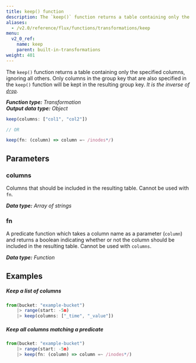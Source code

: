 ```yaml
---
title: keep() function
description: The `keep()` function returns a table containing only the specified columns.
aliases:
  - /v2.0/reference/flux/functions/transformations/keep
menu:
  v2_0_ref:
    name: keep
    parent: built-in-transformations
weight: 401
---
```


The `keep()` function returns a table containing only the specified columns, ignoring all others.
Only columns in the group key that are also specified in the `keep()` function will be kept in the resulting group key.
_It is the inverse of [`drop`](/v2.0/reference/flux/functions/built-in/transformations/drop)._

_**Function type:** Transformation_  
_**Output data type:** Object_

```js
keep(columns: ["col1", "col2"])

// OR

keep(fn: (column) => column =~ /inodes*/)
```

## Parameters

### columns
Columns that should be included in the resulting table.
Cannot be used with `fn`.

_**Data type:** Array of strings_

### fn
A predicate function which takes a column name as a parameter (`column`) and returns
a boolean indicating whether or not the column should be included in the resulting table.
Cannot be used with `columns`.

_**Data type:** Function_

## Examples

##### Keep a list of columns
```js
from(bucket: "example-bucket")
    |> range(start: -5m)
    |> keep(columns: ["_time", "_value"])
```

##### Keep all columns matching a predicate
```js
from(bucket: "example-bucket")
    |> range(start: -5m)
    |> keep(fn: (column) => column =~ /inodes*/)
```
